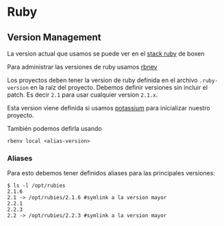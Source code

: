 # Ruby

## Version Management

La version actual que usamos se puede ver en el [stack ruby](https://github.com/platanus/our-boxen/blob/HEAD/modules/stacks/manifests/ruby.pp) de boxen

Para administrar las versiones de ruby usamos [rbnev](https://github.com/sstephenson/rbenv)

Los proyectos deben tener la version de ruby definida en el archivo
`.ruby-version` en la raíz del proyecto. Debemos definir versiones
sin incluir el patch. Es decir `2.1` para usar cualquier version `2.1.x`.

Esta version viene definida si usamos
[potassium](http://github.com/platanus/potassium) para inicializar
nuestro proyecto.

También podemos defirla usando

```
rbenv local <alias-version>
```

### Aliases

Para esto debemos tener definidos aliases para las principales versiones:

```shell
$ ls -l /opt/rubies
2.1.6
2.1 -> /opt/rubies/2.1.6 #symlink a la version mayor
2.2.1
2.2.3
2.2 -> /opt/rubies/2.2.3 #symlink a la version mayor
```

